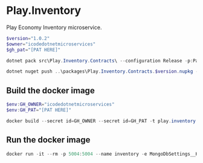 # Play.Inventory

Play Economy Inventory microservice.

```powershell
$version="1.0.2"
$owner="icodedotnetmicroservices"
$gh_pat="[PAT HERE]"

dotnet pack src\Play.Inventory.Contracts\ --configuration Release -p:PackageVersion=$version -p:RepositoryUrl=https://github.com/$owner/Play.Inventory -o ..\packages

dotnet nuget push ..\packages\Play.Inventory.Contracts.$version.nupkg --api-key $gh_pat --source "github"
```

## Build the docker image

```powershell
$env:GH_OWNER="icodedotnetmicroservices"
$env:GH_PAT="[PAT HERE]"

docker build --secret id=GH_OWNER --secret id=GH_PAT -t play.inventory:$version .
```

## Run the docker image

```powershell
docker run -it --rm -p 5004:5004 --name inventory -e MongoDbSettings__Host=mongo -e RabbitMqSettings__Host=rabbitmq --network playinfra_default play.inventory:$version
```
